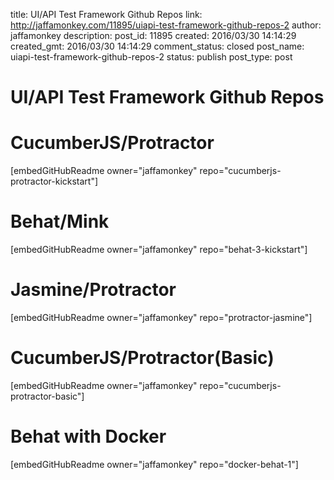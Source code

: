 title: UI/API Test Framework Github Repos
link: http://jaffamonkey.com/11895/uiapi-test-framework-github-repos-2
author: jaffamonkey
description: 
post_id: 11895
created: 2016/03/30 14:14:29
created_gmt: 2016/03/30 14:14:29
comment_status: closed
post_name: uiapi-test-framework-github-repos-2
status: publish
post_type: post

# UI/API Test Framework Github Repos

# CucumberJS/Protractor

[embedGitHubReadme owner="jaffamonkey" repo="cucumberjs-protractor-kickstart"] 

# Behat/Mink

[embedGitHubReadme owner="jaffamonkey" repo="behat-3-kickstart"] 

# Jasmine/Protractor

[embedGitHubReadme owner="jaffamonkey" repo="protractor-jasmine"] 

# CucumberJS/Protractor(Basic)

[embedGitHubReadme owner="jaffamonkey" repo="cucumberjs-protractor-basic"] 

# Behat with Docker

[embedGitHubReadme owner="jaffamonkey" repo="docker-behat-1"]